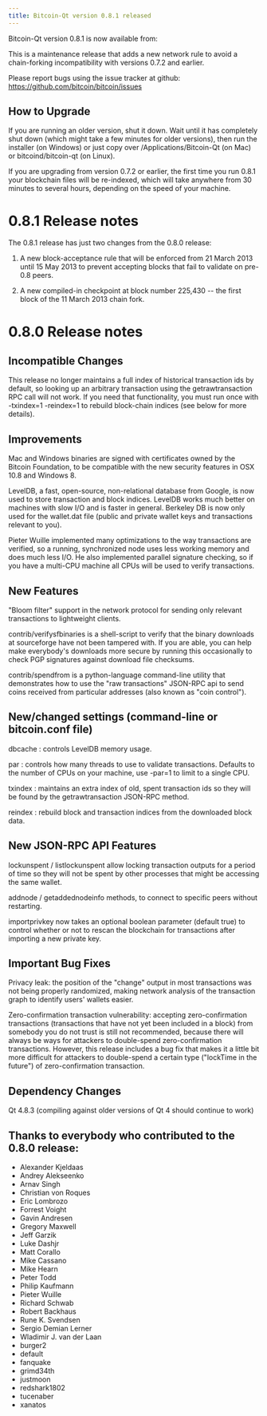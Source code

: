 ```yaml
---
title: Bitcoin-Qt version 0.8.1 released
---
```

Bitcoin-Qt version 0.8.1 is now available from:
  <removed>

This is a maintenance release that adds a new network rule to avoid
a chain-forking incompatibility with versions 0.7.2 and earlier.

Please report bugs using the issue tracker at github:
  <https://github.com/bitcoin/bitcoin/issues>



How to Upgrade
--------------

If you are running an older version, shut it down. Wait
until it has completely shut down (which might take a few minutes for older
versions), then run the installer (on Windows) or just copy over
/Applications/Bitcoin-Qt (on Mac) or bitcoind/bitcoin-qt (on Linux).

If you are upgrading from version 0.7.2 or earlier, the first time you
run 0.8.1 your blockchain files will be re-indexed, which will take
anywhere from 30 minutes to several hours, depending on the speed of
your machine.

0.8.1 Release notes
===================

The 0.8.1 release has just two changes from the 0.8.0 release:

1. A new block-acceptance rule that will be enforced from 21 March 2013 until
15 May 2013 to prevent accepting blocks that fail to validate on pre-0.8 peers.

2. A new compiled-in checkpoint at block number 225,430 -- the first block
of the 11 March 2013 chain fork.


0.8.0 Release notes
===================

Incompatible Changes
--------------------

This release no longer maintains a full index of historical transaction ids
by default, so looking up an arbitrary transaction using the getrawtransaction
RPC call will not work. If you need that functionality, you must run once
with -txindex=1 -reindex=1 to rebuild block-chain indices (see below for more
details).

Improvements
------------

Mac and Windows binaries are signed with certificates owned by the Bitcoin
Foundation, to be compatible with the new security features in OSX 10.8 and
Windows 8.

LevelDB, a fast, open-source, non-relational database from Google, is
now used to store transaction and block indices.  LevelDB works much better
on machines with slow I/O and is faster in general. Berkeley DB is now only
used for the wallet.dat file (public and private wallet keys and transactions
relevant to you).

Pieter Wuille implemented many optimizations to the way transactions are
verified, so a running, synchronized node uses less working memory and does
much less I/O. He also implemented parallel signature checking, so if you
have a multi-CPU machine all CPUs will be used to verify transactions.

New Features
------------

"Bloom filter" support in the network protocol for sending only relevant transactions to
lightweight clients.

contrib/verifysfbinaries is a shell-script to verify that the binary downloads
at sourceforge have not been tampered with. If you are able, you can help make
everybody's downloads more secure by running this occasionally to check PGP
signatures against download file checksums.

contrib/spendfrom is a python-language command-line utility that demonstrates
how to use the "raw transactions" JSON-RPC api to send coins received from particular
addresses (also known as "coin control").

New/changed settings (command-line or bitcoin.conf file)
--------------------------------------------------------

dbcache : controls LevelDB memory usage.

par : controls how many threads to use to validate transactions. Defaults to the number
of CPUs on your machine, use -par=1 to limit to a single CPU.

txindex : maintains an extra index of old, spent transaction ids so they will be found
by the getrawtransaction JSON-RPC method.

reindex : rebuild block and transaction indices from the downloaded block data.

New JSON-RPC API Features
-------------------------

lockunspent / listlockunspent allow locking transaction outputs for a period of time so
they will not be spent by other processes that might be accessing the same wallet.

addnode / getaddednodeinfo methods, to connect to specific peers without restarting.

importprivkey now takes an optional boolean parameter (default true) to control whether
or not to rescan the blockchain for transactions after importing a new private key.

Important Bug Fixes
-------------------

Privacy leak: the position of the "change" output in most transactions was not being
properly randomized, making network analysis of the transaction graph to identify
users' wallets easier. 

Zero-confirmation transaction vulnerability: accepting zero-confirmation transactions
(transactions that have not yet been included in a block) from somebody you do not
trust is still not recommended, because there will always be ways for attackers to
double-spend zero-confirmation transactions. However, this release includes a bug
fix that makes it a little bit more difficult for attackers to double-spend a
certain type ("lockTime in the future") of zero-confirmation transaction.

Dependency Changes
------------------

Qt 4.8.3 (compiling against older versions of Qt 4 should continue to work)


Thanks to everybody who contributed to the 0.8.0 release:
---------------------------------------------------------

- Alexander Kjeldaas
- Andrey Alekseenko
- Arnav Singh
- Christian von Roques
- Eric Lombrozo
- Forrest Voight
- Gavin Andresen
- Gregory Maxwell
- Jeff Garzik
- Luke Dashjr
- Matt Corallo
- Mike Cassano
- Mike Hearn
- Peter Todd
- Philip Kaufmann
- Pieter Wuille
- Richard Schwab
- Robert Backhaus
- Rune K. Svendsen
- Sergio Demian Lerner
- Wladimir J. van der Laan
- burger2
- default
- fanquake
- grimd34th
- justmoon
- redshark1802
- tucenaber
- xanatos
